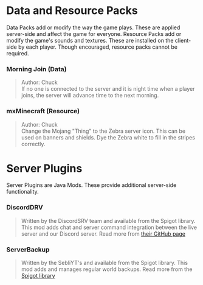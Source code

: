 # Data and Resource Packs
Data Packs add or modify the way the game plays. These are applied server-side and affect the game for everyone. Resource Packs add or modify the game's sounds and textures. These are installed on the client-side by each player. Though encouraged, resource packs cannot be required.

### Morning Join (Data)
> Author: Chuck <br />
> If no one is connected to the server and it is night time when a player joins, the server will advance time to the next morning.

### mxMinecraft (Resource)
> Author: Chuck <br />
> Change the Mojang "Thing" to the Zebra server icon. This can be used on banners and shields. Dye the Zebra white to fill in the stripes correctly.

# Server Plugins
Server Plugins are Java Mods. These provide additional server-side functionality.

### DiscordDRV
> Written by the DiscordSRV team and available from the Spigot library.
> This mod adds chat and server command integration between the live server and our Discord server.
> Read more from [their GitHub page](https://github.com/DiscordSRV/DiscordSRV)

### ServerBackup
> Written by the SebliYT's and available from the Spigot library.
> This mod adds and manages regular world backups.
> Read more from the [Spigot library](https://www.spigotmc.org/resources/world-server-backup-1-8-1-18-x-multithreaded.79320/)
